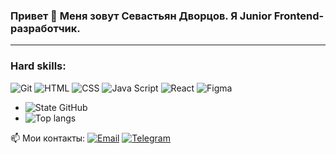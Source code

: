 ### Привет 👋 Меня зовут Севастьян Дворцов. Я Junior Frontend-разработчик.

---
### Hard skills:
![Git](https://shields.io/badge/-Git-f0efe7?logo=git&style=for-the-badge) ![HTML](https://shields.io/badge/-HTML5-E34F26?logo=html5&style=for-the-badge&logoColor=fff) ![CSS](https://shields.io/badge/-CSS3-1572B6?logo=css3&style=for-the-badge&logoColor=fff) ![Java Script](https://shields.io/badge/-Java_Script-F7DF1E?logo=javascript&style=for-the-badge&logoColor=222) ![React](https://shields.io/badge/-React-282c34?logo=react&style=for-the-badge) ![Figma](https://shields.io/badge/-Figma-F24E1E?logo=figma&style=for-the-badge&logoColor=fff)

+ ![ State GitHub ](https://github-readme-stats.vercel.app/api?username=dvortsovs&show_icons=true&hide=stars,issues,contribs&theme=nord) 
+ ![ Top langs ](https://github-readme-stats.vercel.app/api/top-langs/?username=dvortsovs&layout=compact&theme=nord&card_width=214)

📫 Мои контакты:
[![ Email ](https://shields.io/badge/sevastyan.dvortsov@mail.ru-fc0?logo=mail.ru&style=flat-square&logoColor=000&labelColor=f0efe7)](mailto:sevastyan.dvortsov@mail.ru)
[![ Telegram ](https://shields.io/badge/Telegram-Sevastian-26A5E4?logo=Telegram&style=flat-square&logoColor=000&labelColor=f0efe7)](https://t.me/fane28)

